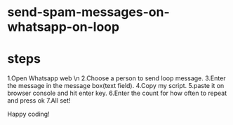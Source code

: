 # send-spam-messages-on-whatsapp-on-loop
steps
====================
1.Open Whatsapp web \n
2.Choose a person to send loop message.
3.Enter the message in the message box(text field).
4.Copy my script.
5.paste it on browser console and hit enter key.
6.Enter the count for how often to repeat and press ok
7.All set!

Happy coding!
